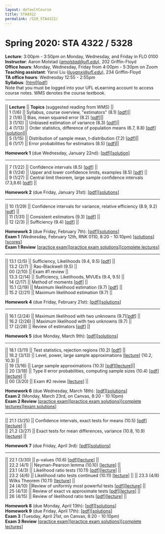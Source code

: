 ```yaml
---
layout: defaultCourse
title: STA4322
permalink: /S20_STA4322/
---
```

# Spring 2020: STA 4322 / 5328  
**Lecture**: 3:00pm - 3:50pm on Monday, Wednesday, and Friday in FLO 0100  
**Instructor**: Aaron Molstad (*amolstad@ufl.edu*), 202 Griffin-Floyd  
**Office hours**: Monday, Wednesday, Friday from 4:00pm - 5:30pm on Zoom  
**Teaching assistant**: Yanxi Liu (*liuyanxi@ufl.edu*), 234 Griffin-Floyd  
**TA office hours**: Wednesday 12:55 - 2:55pm  
**Syllabus**: [[html](/docs/STA4322_S20_Syllabus.html)][[pdf](/docs/STA4322_S20_Syllabus.pdf)]  
Note that you must be logged into your UFL eLearning account to access course notes.  WMS denotes the course textbook. 

---------------  


||  **Lecture** ||  **Topics** (suggested reading from WMS) ||  
|| 1 (1/6)  || Syllabus, course overview, "estimators" (8.1) [[pdf](https://ufl.instructure.com/courses/394927/files/47578357/download?wrap=1)]||  
|| 2 (1/8)  || Bias, mean squared error (8.2) [[pdf](https://ufl.instructure.com/courses/394927/files/47631661/download?wrap=1)]||  
|| 3 (1/10) || Unbiased estimation of variance (8.3) [[pdf](https://ufl.instructure.com/courses/394927/files/47662256/download?wrap=1)]||  
|| 4 (1/13) || Order statistics, difference of population means (6.7, 8.8) [[pdf](https://ufl.instructure.com/courses/394927/files/47717905/download?wrap=1)][[solution](https://ufl.instructure.com/files/47717978/download?download_frd=1)]||  
|| 5 (1/15) || Distribution of sample mean, t-distribution (7.2) [[pdf](https://ufl.instructure.com/courses/394927/files/47717949/download?wrap=1)]||  
|| 6 (1/17) || Error probabilities for estimators (8.5) [[pdf](https://ufl.instructure.com/courses/394927/files/47759516/download?wrap=1)]||  

**Homework 1** (due Wednesday, January 22nd): [[pdf](/docs/STA4322_S20_Homework1.pdf)][[solution](https://ufl.instructure.com/files/47882930/download?download_frd=1)]

---------------  

|| 7 (1/22)  || Confidence intervals (8.5) [[pdf](https://ufl.instructure.com/courses/394927/files/47826098/download?wrap=1)] ||  
|| 8 (1/24)  || Upper and lower confidence limits, examples (8.5) [[pdf](https://ufl.instructure.com/courses/394927/files/47867207/download?wrap=1)] ||  
|| 9 (1/27) || Central limit theorem, large sample confidence intervals (7.3,8.6) [[pdf](https://ufl.instructure.com/courses/394927/files/47909680/download?wrap=1)] ||  

**Homework 2** (due Friday, January 31st): [[pdf](/docs/STA4322_S20_Homework2.pdf)][[solutions](https://ufl.instructure.com/courses/394927/files/47997630/download?wrap=1)]

---------------  

|| 10 (1/29)  || Confidence intervals for variance, relative efficiency (8.9, 9.2) [[pdf](https://ufl.instructure.com/courses/394927/files/47952376/download?wrap=1)]  ||  
|| 11 (1/31)  || Consistent estimators (9.3) [[pdf](https://ufl.instructure.com/courses/394927/files/47988735/download?wrap=1)] ||  
|| 12 (2/3) || Sufficiency (9.4) [[pdf](https://ufl.instructure.com/courses/394927/files/48037212/download?wrap=1)] ||  

**Homework 3** (due Friday, February 7th): [[pdf](/docs/STA4322_S20_Homework3.pdf)][[solutions](https://ufl.instructure.com/courses/394927/files/48126325/download?wrap=1)]  
**Exam 1** (Wednesday, February 12th, RNK 0110, 8:20 - 10:10pm) [[solutions](https://ufl.instructure.com/courses/394927/files/48365608/download?wrap=1)][[scores](https://ufl.instructure.com/courses/394927/files/48359788/download?wrap=1)]  
**Exam 1 Review** [[practice exam](https://ufl.instructure.com/courses/394927/files/48071271/download?wrap=1)][[practice exam solutions](https://ufl.instructure.com/courses/394927/files/48126511/download?wrap=1)][[complete lectures](https://ufl.instructure.com/courses/394927/files/48126124/download?wrap=1)]  

---------------  

|| 13.1 (2/5)  || Sufficiency, Likelihoods (9.4, 9.5) [[pdf](https://ufl.instructure.com/courses/394927/files/48078745/download?wrap=1)] ||  
|| 13.2 (2/7)  || Rao-Blackwell (9.5) ||  
|| 00 (2/10) || Exam \#1 review ||  
|| 13.3 (2/14)  || Sufficiency, Likelihoods, MVUEs (9.4, 9.5) ||  
|| 14 (2/17) || Method of moments [[pdf](https://ufl.instructure.com/courses/394927/files/48277024/download?wrap=1)] ||  
|| 15.1 (2/19) || Maximum likelihood estimation (9.7) [[pdf](https://ufl.instructure.com/courses/394927/files/48365600/download?wrap=1)] ||  
|| 15.2 (2/21) || Maximum likelihood estimation (9.7) ||  

**Homework 4** (due Friday, February 21st): [[pdf](/docs/STA4322_S20_Homework4.pdf)][[solutions](https://ufl.instructure.com/files/48883270/download?wrap=1)]  

---------------  

|| 16.1 (2/24) || Maximum likelihood with two unknowns (9.7)[[pdf](https://ufl.instructure.com/courses/394927/files/48485932/download?wrap=1)] ||  
|| 16.2 (2/26) || Maximum likelihood with two unknowns (9.7) ||  
|| 17 (2/28) || Review of estimators [[pdf](https://ufl.instructure.com/courses/394927/files/48485941/download?wrap=1)] ||  

**Homework 5** (due Monday, March 9th): [[pdf](/docs/STA4322_S20_Homework5.pdf)][[solutions](https://ufl.instructure.com/courses/394927/files/48642789/download?wrap=1)]  

---------------  

|| 18.1 (3/11) || Test statistics, rejection regions (10.2) [[pdf](https://ufl.instructure.com/courses/394927/files/48634917/download?wrap=1)] ||  
|| 18.2 (3/13) || Level, power, large sample approximations [[lecture](https://ufl.instructure.com/files/48683126/download?download_frd=1)] (10.2, 10.3) ||  
|| 19 (3/16) || Large sample approximations (10.3) [[pdf](https://ufl.instructure.com/courses/394927/files/48735860/download?wrap=1)][[lecture](https://ufl.instructure.com/courses/394927/files/48761001/download?wrap=1)]||  
|| 20 (3/18) || Type II error probabilities,  computing sample sizes (10.4) [[pdf](https://ufl.instructure.com/courses/394927/files/48963326/download?wrap=1)][[lecture](https://ufl.instructure.com/courses/394927/files/48826090/download?wrap=1)] ||    
|| 00 (3/20) || Exam \#2 review [[lecture](https://ufl.instructure.com/courses/394927/files?preview=48852982)] ||  

**Homework 6** (due Wednesday, March 18th): [[pdf](/docs/STA4322_S20_Homework6.pdf)][[solutions](https://ufl.instructure.com/courses/394927/files/48844140/download)]  
**Exam 2** (Monday, March 23rd, on Canvas, 8:20 - 10:10pm)  
**Exam 2 Review** [[practice exam](https://ufl.instructure.com/courses/394927/files/48655063/download?wrap=1)][[practice exam solutions](https://ufl.instructure.com/courses/394927/files/48709291/download?wrap=1)][[complete lectures](https://ufl.instructure.com/courses/394927/files/48655608/download?wrap=1)][[exam solutions](https://ufl.instructure.com/courses/394927/files/49278631/download?wrap=1)]

---------------  

|| 21.1 (3/25) || Confidence intervals, exact tests for means (10.5) [[pdf](https://ufl.instructure.com/courses/394927/files/48963254/download?wrap=1)][[lecture](https://ufl.instructure.com/courses/394927/files/49001108/download?wrap=1)] ||  
|| 21.2 (3/27) || Exact tests for mean differences, variance  (10.8, 10.9) [[lecture](https://ufl.instructure.com/courses/394927/files/49206237/download?wrap=1)]  ||  

**Homework 7** (due Friday, April 3rd): [[pdf](/docs/STA4322_S20_Homework7.pdf)][[solutions](https://ufl.instructure.com/courses/394927/files/49278631/download?wrap=1)]

---------------

|| 22.1 (3/30) || p-values (10.6) [[pdf](https://ufl.instructure.com/courses/394927/files/49112969/download?wrap=1)][[lecture](https://ufl.instructure.com/courses/394927/files/49206300/download?wrap=1)] ||  
|| 22.2 (4/1) || Neyman-Pearson lemma (10.10) [[lecture](https://ufl.instructure.com/courses/394927/files/49206531/download?wrap=1)] ||  
|| 23.1 (4/3) || Likelihood ratio tests (10.11) [[pdf](https://ufl.instructure.com/courses/394927/files/49240380/download?wrap=1)][[lecture](https://ufl.instructure.com/courses/394927/files/49324936/download?wrap=1)] ||  
|| 23.2 (4/6) || Likelihood ratio tests continued (10.11) [[lecture](https://ufl.instructure.com/courses/394927/files/49383182/download?wrap=1)] || 
|| 23.3 (4/8) || Wilks Theorem (10.11) [[lecture](https://ufl.instructure.com/courses/394927/files/49448380/download?wrap=1)] ||  
|| 24 (4/10) ||Review of uniformly most powerful tests [[pdf](https://ufl.instructure.com/courses/394927/files/49629935/download?wrap=1)][[lecture](https://ufl.instructure.com/courses/394927/files/49488594/download?wrap=1)] ||  
|| 25 (4/13) || Review of exact vs approximate tests [[pdf](https://ufl.instructure.com/courses/394927/files/49629928/download?wrap=1)][[lecture](https://ufl.instructure.com/courses/394927/files/49551561/download?wrap=1)] ||   
|| 26 (4/15) || Review of likelihood ratio tests [[pdf](https://ufl.instructure.com/courses/394927/files/49629931/download?wrap=1)][[lecture](https://ufl.instructure.com/courses/394927/files/49628663/download?wrap=1)] ||    

**Homework 8** (due Monday, April 13th): [[pdf](/docs/STA4322_S20_Homework8.pdf)][[solutions](https://ufl.instructure.com/courses/394927/files/49628549/download?wrap=1)]  
**Homework 9** (due Friday, April 17th): [[pdf](/docs/STA4322_S20_Homework9.pdf)][[solutions](https://ufl.instructure.com/courses/394927/files/49678422/download?wrap=1)]  
**Exam 3** (Tuesday, April 21st, on Canvas, 8:20 - 10:10pm)  
**Exam 3 Review** [[practice exam](https://ufl.instructure.com/courses/394927/files/49488615/download?wrap=1)][[practice exam solutions](https://ufl.instructure.com/courses/394927/files/49629259/download?wrap=1)][[complete lectures](https://ufl.instructure.com/courses/394927/files/49646728/download?wrap=1)]